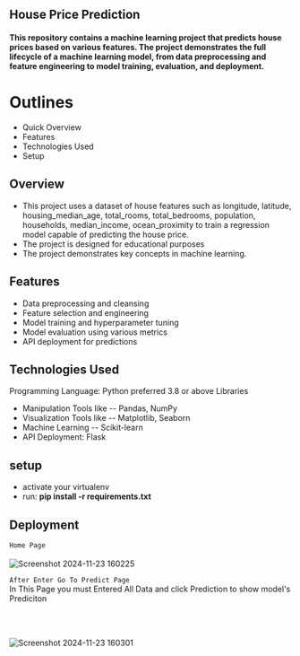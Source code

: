 ## House Price Prediction
#### This repository contains a machine learning project that predicts house prices based on various features. The project demonstrates the full lifecycle of a machine learning model, from data preprocessing and feature engineering to model training, evaluation, and deployment.

# Outlines
 - Quick Overview
 - Features
 - Technologies Used
 - Setup


## Overview

 - This project uses a dataset of house features such as longitude, latitude,	housing_median_age,	total_rooms,	total_bedrooms,	population,	households,	median_income, ocean_proximity to train a regression model capable of predicting the house price.
- The project is designed for educational purposes
-  The project demonstrates key concepts in machine learning.

## Features
- Data preprocessing and cleansing
- Feature selection and engineering
- Model training and hyperparameter tuning
- Model evaluation using various metrics
- API deployment for predictions

## Technologies Used
Programming Language: Python preferred 3.8 or above
Libraries

- Manipulation Tools like -- Pandas, NumPy
- Visualization Tools like -- Matplotlib, Seaborn
- Machine Learning -- Scikit-learn
- API Deployment: Flask

## setup
 - activate your virtualenv
 - run: **pip install -r requirements.txt**


## Deployment

`Home Page`
<br>
<br>
![Screenshot 2024-11-23 160225](https://github.com/user-attachments/assets/7a31bfeb-aab1-4cb0-b911-b02a666f4cff)

`After Enter Go To Predict Page`
<br>
In This Page you must Entered All Data and click Prediction to show model's Prediciton

<br>
<br>

![Screenshot 2024-11-23 160301](https://github.com/user-attachments/assets/082c2446-e397-4c7c-b294-ac52d5988870)

